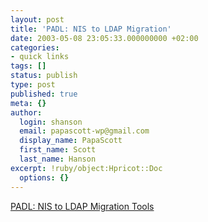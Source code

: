```yaml
---
layout: post
title: 'PADL: NIS to LDAP Migration'
date: 2003-05-08 23:05:33.000000000 +02:00
categories:
- quick links
tags: []
status: publish
type: post
published: true
meta: {}
author:
  login: shanson
  email: papascott-wp@gmail.com
  display_name: PapaScott
  first_name: Scott
  last_name: Hanson
excerpt: !ruby/object:Hpricot::Doc
  options: {}
---
```

<p><a title="Can I do NIS and LDAP simultaneously, with the same passwords?" href="http://www.padl.com/OSS/MigrationTools.html">PADL: NIS to LDAP Migration Tools</a></p>
